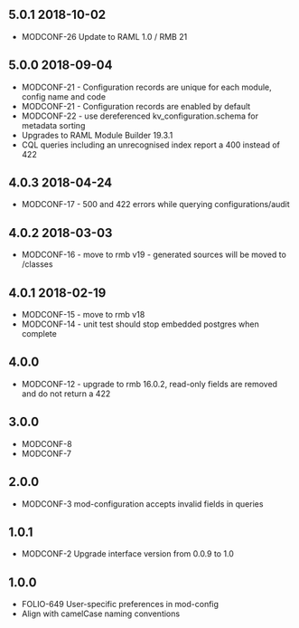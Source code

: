 ## 5.0.1 2018-10-02
* MODCONF-26 Update to RAML 1.0 / RMB 21

## 5.0.0 2018-09-04

* MODCONF-21 - Configuration records are unique for each module, config name and code
* MODCONF-21 - Configuration records are enabled by default
* MODCONF-22 - use dereferenced kv_configuration.schema for metadata sorting
* Upgrades to RAML Module Builder 19.3.1
* CQL queries including an unrecognised index report a 400 instead of 422

## 4.0.3 2018-04-24
* MODCONF-17 - 500 and 422 errors while querying configurations/audit

## 4.0.2 2018-03-03
* MODCONF-16 - move to rmb v19 - generated sources will be moved to /classes

## 4.0.1 2018-02-19
* MODCONF-15 - move to rmb v18
* MODCONF-14 - unit test should stop embedded postgres when complete

## 4.0.0
* MODCONF-12 - upgrade to rmb 16.0.2, read-only fields are removed and do not return a 422

## 3.0.0
* MODCONF-8
* MODCONF-7

## 2.0.0
* MODCONF-3 mod-configuration accepts invalid fields in queries

## 1.0.1
* MODCONF-2 Upgrade interface version from 0.0.9 to 1.0

## 1.0.0
* FOLIO-649 User-specific preferences in mod-config
* Align with camelCase naming conventions
